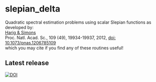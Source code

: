 # slepian_delta
Quadratic spectral estimation problems using scalar Slepian functions as developed by:<br>
<a href="http://polarice.princeton.edu">Harig &amp; Simons</a><br>
Proc. Natl. Acad. Sc., 109 (49), 19934-19937, 2012, <a href="http://dx.doi.org/10.1073/pnas.1206785109">doi: 10.1073/pnas.1206785109</a><br>
which you may cite if you find any of these routines useful! 

## Latest release
[![DOI](https://zenodo.org/badge/6548/csdms-contrib/slepian_delta.svg)](https://zenodo.org/badge/latestdoi/6548/csdms-contrib/slepian_delta)

